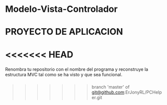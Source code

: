 # Modelo-Vista-Controlador
# 
# 
# PROYECTO DE APLICACION
# 
# 
<<<<<<< HEAD
=======
###
Renombra tu repositorio con el nombre del programa y reconstruye la estructura MVC
tal como se ha visto y que sea funcional.
###
>>>>>>> branch 'master' of git@github.com:ErJonyRL/PCHelper.git
